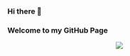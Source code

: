 ### Hi there 👋
### Welcome to my GitHub Page

<div align="center">
  <img src="https://github.com/user-attachments/assets/281b9552-dcea-4f8e-bd0a-ed028bda0636"/>
</div>

<!--
**jjz5463/jjz5463** is a ✨ _special_ ✨ repository because its `README.md` (this file) appears on your GitHub profile.

Here are some ideas to get you started:

- 🔭 I’m currently working on ...
- 🌱 I’m currently learning ...
- 👯 I’m looking to collaborate on ...
- 🤔 I’m looking for help with ...
- 💬 Ask me about ...
- 📫 How to reach me: ...
- 😄 Pronouns: ...
- ⚡ Fun fact: ...
-->
